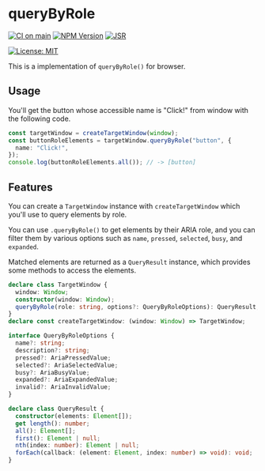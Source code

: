 # queryByRole

[![CI on main](https://github.com/mehm8128/query-by-role/actions/workflows/main.yml/badge.svg)](https://github.com/mehm8128/query-by-role/actions/workflows/main.yml)
[![NPM Version](https://img.shields.io/npm/v/query-by-role)](https://www.npmjs.com/package/query-by-role)
[![JSR](https://jsr.io/badges/@mehm8128/query-by-role)](https://jsr.io/@mehm8128/query-by-role)

[![License: MIT](https://img.shields.io/badge/License-MIT-yellow.svg)](https://opensource.org/licenses/MIT)

This is a implementation of `queryByRole()` for browser.

## Usage

You'll get the button whose accessible name is "Click!" from window with the following code.

```ts
const targetWindow = createTargetWindow(window);
const buttonRoleElements = targetWindow.queryByRole("button", {
  name: "Click!",
});
console.log(buttonRoleElements.all()); // -> [button]
```

## Features

You can create a `TargetWindow` instance with `createTargetWindow` which you'll use to query elements by role.

You can use `.queryByRole()` to get elements by their ARIA role, and you can filter them by various options such as `name`, `pressed`, `selected`, `busy`, and `expanded`.

Matched elements are returned as a `QueryResult` instance, which provides some methods to access the elements.

```ts
declare class TargetWindow {
  window: Window;
  constructor(window: Window);
  queryByRole(role: string, options?: QueryByRoleOptions): QueryResult;
}
declare const createTargetWindow: (window: Window) => TargetWindow;

interface QueryByRoleOptions {
  name?: string;
  description?: string;
  pressed?: AriaPressedValue;
  selected?: AriaSelectedValue;
  busy?: AriaBusyValue;
  expanded?: AriaExpandedValue;
  invalid?: AriaInvalidValue;
}

declare class QueryResult {
  constructor(elements: Element[]);
  get length(): number;
  all(): Element[];
  first(): Element | null;
  nth(index: number): Element | null;
  forEach(callback: (element: Element, index: number) => void): void;
}
```
